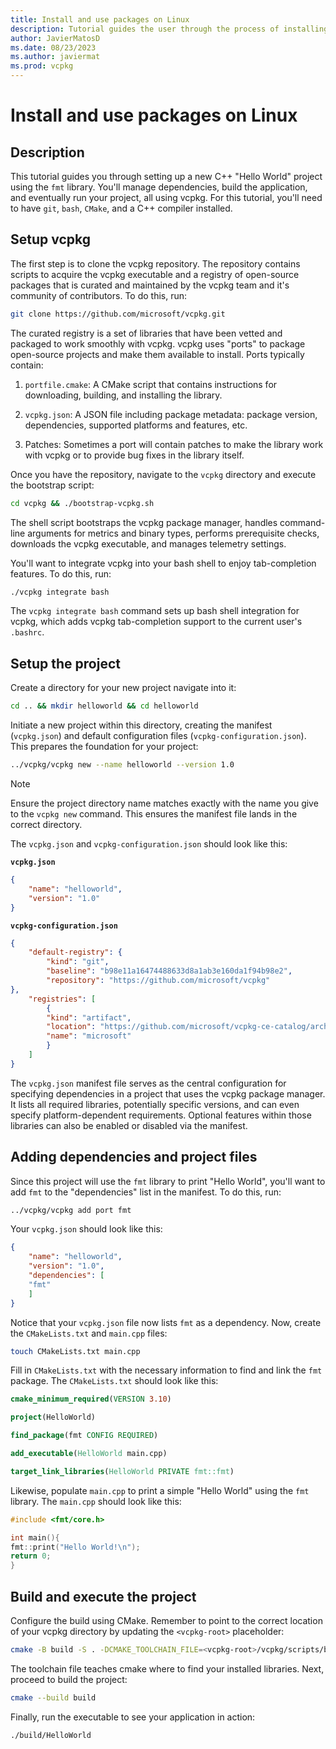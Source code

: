 ```yaml
---
title: Install and use packages on Linux
description: Tutorial guides the user through the process of installing and using packages on Linux with vcpkg.
author: JavierMatosD
ms.date: 08/23/2023
ms.author: javiermat
ms.prod: vcpkg
---
```

# Install and use packages on Linux

## Description

This tutorial guides you through setting up a new C++ "Hello World" project using the `fmt` library. You'll manage dependencies, build the application, and eventually run your project, all using vcpkg. For this tutorial, you'll need to have `git`, `bash`, `CMake`, and a C++ compiler installed.

## Setup vcpkg

The first step is to clone the vcpkg repository. The repository contains scripts to acquire the vcpkg executable and a registry of open-source packages that is curated and maintained by the vcpkg team and it's community of contributors. To do this, run:

```bash
git clone https://github.com/microsoft/vcpkg.git
```

The curated registry is a set of libraries that have been vetted and packaged to work smoothly with vcpkg. vcpkg uses "ports" to package open-source projects and make them available to install. Ports typically contain:

1. `portfile.cmake`: A CMake script that contains instructions for downloading, building, and installing the library.

2. `vcpkg.json`: A JSON file including package metadata: package version, dependencies, supported platforms and features, etc.

3. Patches: Sometimes a port will contain patches to make the library work with vcpkg or to provide bug fixes in the library itself.

Once you have the repository, navigate to the `vcpkg` directory and execute the bootstrap script:

```bash
cd vcpkg && ./bootstrap-vcpkg.sh
```

The shell script bootstraps the vcpkg package manager, handles command-line arguments for metrics and binary types, performs prerequisite checks, downloads the vcpkg executable, and manages telemetry settings.

You'll want to integrate vcpkg into your bash shell to enjoy tab-completion features. To do this, run:

```bash
./vcpkg integrate bash
```

The `vcpkg integrate bash` command sets up bash shell integration for vcpkg, which adds vcpkg tab-completion support to the current user's `.bashrc`.

## Setup the project

Create a directory for your new project navigate into it:

```bash
cd .. && mkdir helloworld && cd helloworld
```

Initiate a new project within this directory, creating the manifest (`vcpkg.json`) and default configuration files (`vcpkg-configuration.json`). This prepares the foundation for your project:

```bash
../vcpkg/vcpkg new --name helloworld --version 1.0
```

>[!NOTE]
>Ensure the project directory name matches exactly with the name you give to the `vcpkg new` command. This ensures the manifest file lands in the correct directory.

The `vcpkg.json` and `vcpkg-configuration.json` should look like this:

**`vcpkg.json`**

```json
{
    "name": "helloworld",
    "version": "1.0"
}
```

**`vcpkg-configuration.json`**

```json
{
    "default-registry": {
        "kind": "git",
        "baseline": "b98e11a16474488633d8a1ab3e160da1f94b98e2",
        "repository": "https://github.com/microsoft/vcpkg"
},
    "registries": [
        {
        "kind": "artifact",
        "location": "https://github.com/microsoft/vcpkg-ce-catalog/archive/refs/heads/main.zip",
        "name": "microsoft"
        }
    ]
}
```

The `vcpkg.json` manifest file serves as the central configuration for specifying dependencies in a project that uses the vcpkg package manager. It lists all required libraries, potentially specific versions, and can even specify platform-dependent requirements. Optional features within those libraries can also be enabled or disabled via the manifest.

## Adding dependencies and project files

Since this project will use the `fmt` library to print "Hello World", you'll want to add `fmt` to the "dependencies" list in the manifest. To do this, run:

```bash
../vcpkg/vcpkg add port fmt
```

Your `vcpkg.json` should look like this:

```json
{
    "name": "helloworld",
    "version": "1.0",
    "dependencies": [
    "fmt"
    ]
}
```

Notice that your `vcpkg.json` file now lists `fmt` as a dependency. Now, create the `CMakeLists.txt` and `main.cpp` files:

```bash
touch CMakeLists.txt main.cpp
```

Fill in `CMakeLists.txt` with the necessary information to find and link the `fmt` package. The `CMakeLists.txt` should look like this:

```cmake
cmake_minimum_required(VERSION 3.10)

project(HelloWorld)

find_package(fmt CONFIG REQUIRED)

add_executable(HelloWorld main.cpp)

target_link_libraries(HelloWorld PRIVATE fmt::fmt)
```

Likewise, populate `main.cpp` to print a simple "Hello World" using the `fmt` library. The `main.cpp` should look like this:

```cpp
#include <fmt/core.h>

int main(){
fmt::print("Hello World!\n");
return 0;
}
```

## Build and execute the project

Configure the build using CMake. Remember to point to the correct location of your vcpkg directory by updating the `<vcpkg-root>` placeholder:

```bash
cmake -B build -S . -DCMAKE_TOOLCHAIN_FILE=<vcpkg-root>/vcpkg/scripts/buildsystems/vcpkg.cmake
```

The toolchain file teaches cmake where to find your installed libraries. Next, proceed to build the project:

```bash
cmake --build build
```

Finally, run the executable to see your application in action:

```bash
./build/HelloWorld
```
